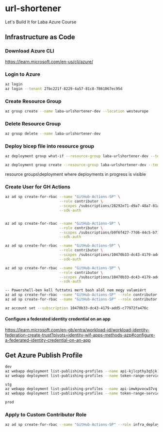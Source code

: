 # url-shortener
Let's Build It for Laba Azure Course

## Infrastructure as Code

### Download Azure CLI
https://learn.microsoft.com/en-us/cli/azure/

### Login to Azure
``` bash
az login
az login --tenant 27bc221f-8229-4a57-81c8-7861067ec95d

```

### Create Resource Group
``` bash
az group create --name laba-urlshortener-dev --location westeurope
```

### Delete Resource Group

``` bash
az group delete --name laba-urlshortener-dev
```

### Deploy bicep file into resource group

``` bash
az deployment group what-if --resource-group laba-urlshortener-dev --template-file main.bicep

az deployment group create --resource-group laba-urlshortener-dev --template-file main.bicep
```
resource groups\deployment where deployments in progress is visible


### Create User for GH Actions

``` bash
az ad sp create-for-rbac --name "GitHub-Actions-SP" \
                         --role contributor \
                         --scopes /subscriptions/28292e71-d9a7-48a7-81a2-526c30098a2a \
                         --sdk-auth


az ad sp create-for-rbac --name "GitHub-Actions-SP" \
                         --role contributor \
                         --scopes /subscriptions/b9f6f427-77d6-44c5-b71e-6369dda78728 \
                         --sdk-auth

az ad sp create-for-rbac --name "GitHub-Actions-SP" \
                         --role contributor \
                         --scopes /subscriptions/10470b33-dc43-4179-add5-c77972fa476c \
                         --sdk-auth

az ad sp create-for-rbac --name "GitHub-Actions-SP" \
                         --role contributor \
                         --scopes /subscriptions/10470b33-dc43-4179-add5-c77972fa476c \
                         --sdk-auth

-- Powershell-ben kell futtatni mert bash alól nem megy valamiért                         
az ad sp create-for-rbac --name "GitHub-Actions-SP" --role contributor --scopes /subscriptions/10470b33-dc43-4179-add5-c77972fa476c --sdk-auth
az ad sp create-for-rbac --name "GitHub-Actions-SP" --role contributor --scopes /subscriptions/28292e71-d9a7-48a7-81a2-526c30098a2a --sdk-auth

az account set --subscription 10470b33-dc43-4179-add5-c77972fa476c
```

#### Configure a federated identity credential on an app

https://learn.microsoft.com/en-gb/entra/workload-id/workload-identity-federation-create-trust?pivots=identity-wif-apps-methods-azp#configure-a-federated-identity-credential-on-an-app

## Get Azure Publish Profile

``` bash
dev
az webapp deployment list-publishing-profiles --name api-kjlcpthy3q5jk --resource-group laba-urlshortener-dev --xml
az webapp deployment list-publishing-profiles --name token-range-service-kjlcpthy3q5jk --resource-group laba-urlshortener-dev --xml

stg
az webapp deployment list-publishing-profiles --name api-imwkpvocw37vq --resource-group laba-urlshortener-stg --xml
az webapp deployment list-publishing-profiles --name token-range-service-imwkpvocw37vq --resource-group laba-urlshortener-stg --xml

prod


```


### Apply to Custom Contributor Role
``` bash
az ad sp create-for-rbac --name "GitHub-Actions-SP" --role infra_deploy --scopes /subscriptions/28292e71-d9a7-48a7-81a2-526c30098a2a --sdk-auth
```